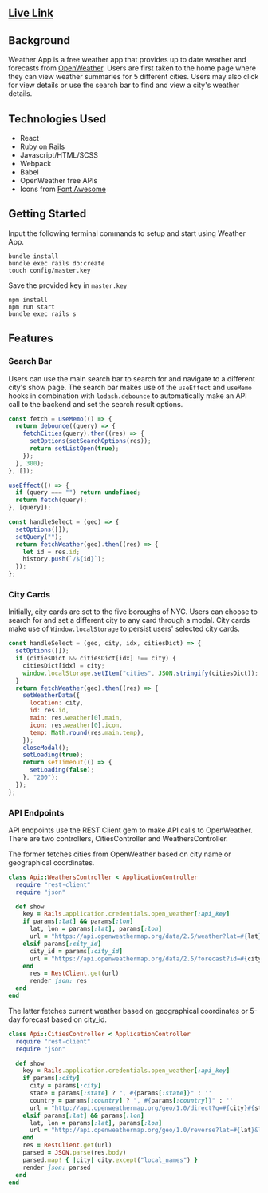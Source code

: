 ## [Live Link](https://weather-app-ywbk.herokuapp.com/)

## Background

Weather App is a free weather app that provides up to date weather and forecasts from [OpenWeather](https://openweathermap.org/).
Users are first taken to the home page where they can view weather summaries for 5 different cities. Users may also click for view details or use the search bar to find and view a city's weather details.

## Technologies Used

- React
- Ruby on Rails
- Javascript/HTML/SCSS
- Webpack
- Babel
- OpenWeather free APIs
- Icons from [Font Awesome](https://fontawesome.com/)

## Getting Started

Input the following terminal commands to setup and start using Weather App.

```
bundle install
bundle exec rails db:create
touch config/master.key
```
Save the provided key in `master.key`
```
npm install
npm run start
bundle exec rails s
```

## Features

### Search Bar

Users can use the main search bar to search for and navigate to a different city's show page. The search bar makes use of the `useEffect` and `useMemo` hooks in combination with `lodash.debounce` to automatically make an API call to the backend and set the search result options.

```js
const fetch = useMemo(() => {
  return debounce((query) => {
    fetchCities(query).then((res) => {
      setOptions(setSearchOptions(res));
      return setListOpen(true);
    });
  }, 300);
}, []);

useEffect(() => {
  if (query === "") return undefined;
  return fetch(query);
}, [query]);

const handleSelect = (geo) => {
  setOptions([]);
  setQuery("");
  return fetchWeather(geo).then((res) => {
    let id = res.id;
    history.push(`/${id}`);
  });
};
```

### City Cards

Initially, city cards are set to the five boroughs of NYC. Users can choose to search for and set a different city to any card through a modal. City cards make use of `Window.localStorage` to persist users' selected city cards. 

```js
const handleSelect = (geo, city, idx, citiesDict) => {
  setOptions([]);
  if (citiesDict && citiesDict[idx] !== city) {
    citiesDict[idx] = city;
    window.localStorage.setItem("cities", JSON.stringify(citiesDict));
  }
  return fetchWeather(geo).then((res) => {
    setWeatherData({
      location: city,
      id: res.id,
      main: res.weather[0].main,
      icon: res.weather[0].icon,
      temp: Math.round(res.main.temp),
    });
    closeModal();
    setLoading(true);
    return setTimeout(() => {
      setLoading(false);
    }, "200");
  });
};
```

### API Endpoints

API endpoints use the REST Client gem to make API calls to OpenWeather. There are two controllers, CitiesController and WeathersController. 

The former fetches cities from OpenWeather based on city name or geographical coordinates.

```rb
class Api::WeathersController < ApplicationController
  require "rest-client"
  require "json"

  def show
    key = Rails.application.credentials.open_weather[:api_key]
    if params[:lat] && params[:lon]
      lat, lon = params[:lat], params[:lon]
      url = "https://api.openweathermap.org/data/2.5/weather?lat=#{lat}&lon=#{lon}&units=imperial&appid=#{key}"
    elsif params[:city_id]
      city_id = params[:city_id]
      url = "https://api.openweathermap.org/data/2.5/forecast?id=#{city_id}&units=imperial&appid=#{key}"
    end
      res = RestClient.get(url)
      render json: res
  end
end
```

The latter fetches current weather based on geographical coordinates or 5-day forecast based on city_id.

```rb
class Api::CitiesController < ApplicationController
  require "rest-client"
  require "json"

  def show
    key = Rails.application.credentials.open_weather[:api_key]
    if params[:city]
      city = params[:city]
      state = params[:state] ? ", #{params[:state]}" : ''
      country = params[:country] ? ", #{params[:country]}" : ''
      url = "http://api.openweathermap.org/geo/1.0/direct?q=#{city}#{state}#{country}&limit=5&appid=#{key}"
    elsif params[:lat] && params[:lon]
      lat, lon = params[:lat], params[:lon]
      url = "http://api.openweathermap.org/geo/1.0/reverse?lat=#{lat}&lon=#{lon}&limit=5&appid=#{key}"
    end
    res = RestClient.get(url)
    parsed = JSON.parse(res.body)
    parsed.map! { |city| city.except("local_names") }
    render json: parsed
  end
end
```